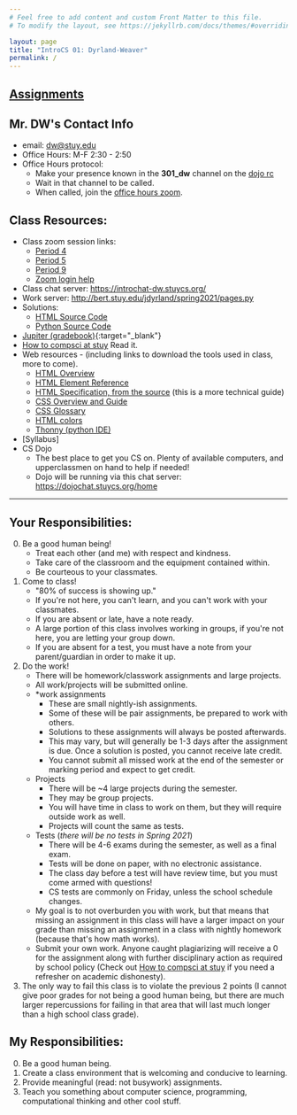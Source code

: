 ```yaml
---
# Feel free to add content and custom Front Matter to this file.
# To modify the layout, see https://jekyllrb.com/docs/themes/#overriding-theme-defaults

layout: page
title: "IntroCS 01: Dyrland-Weaver"
permalink: /
---
```


## [Assignments](assignments)

## Mr. DW's Contact Info
 * email: dw@stuy.edu
 * Office Hours: M-F 2:30 - 2:50
 * Office Hours protocol:
   - Make your presence known in the __301\_dw__ channel on the [dojo rc](https://dojochat.stuycs.org/home)
   - Wait in that channel to be called.
   - When called, join the [office hours zoom](https://us02web.zoom.us/j/87018660359?pwd=cWdva2cvdDYzdnRhb3RnemgvV1QvQT09).

## Class Resources:
  * Class zoom session links:
    * [Period 4](https://us02web.zoom.us/j/89614934876?pwd=Sy8vR0VJcStlZXhzYXZobW91aCtDQT09)
    * [Period 5](https://us02web.zoom.us/j/86186870253?pwd=azZaRnRXZGxYVnNndGdMZTJIUXpIdz09)
    * [Period 9](https://us02web.zoom.us/j/86574365681?pwd=eVVsMXJ1Mno1a3dqUkMxd2x4aWNkQT09)
    * [Zoom login help](http://www.davidmholmes.net/Stuy/common/joinZoomSession/steps.html)
  * Class chat server: <https://introchat-dw.stuycs.org/>
  * Work server: <http://bert.stuy.edu/jdyrland/spring2021/pages.py>
  * Solutions:
    * [HTML Source Code](https://github.com/mks22-dw/html)
    * [Python Source Code](https://github.com/mks22-dw/python)
  * [Jupiter (gradebook)](https://login.jupitered.com/login/){:target="_blank"}
  * [How to compsci at stuy](https://docs.google.com/document/u/1/d/1I93Pegu_PfTj9s6BXwE98GuBcRIFp3l1yimw5YTRAWw/pub#h.h3rzevnp1gi7) Read it.
  * Web resources - (including links to download the tools used in class, more to come).
    - [HTML Overview](https://developer.mozilla.org/en-US/docs/Learn/HTML/Introduction_to_HTML/Getting_started)
    - [HTML Element Reference](https://developer.mozilla.org/en-US/docs/Web/HTML/Element)
    - [HTML Specification, from the source](https://html.spec.whatwg.org/multipage/#toc-semantics) (this is a more technical guide)
    - [CSS Overview and Guide](https://developer.mozilla.org/en-US/docs/Web/CSS)
    - [CSS Glossary](https://developer.mozilla.org/en-US/docs/Web/CSS/Reference)
    - [HTML colors](https://developer.mozilla.org/en-US/docs/Web/CSS/color_value)
    * [Thonny (python IDE)](https://thonny.org)
  * [Syllabus]
  * CS Dojo
      * The best place to get you CS on. Plenty of available computers, and upperclassmen on hand to help if needed!
      * Dojo will be running via this chat server: <https://dojochat.stuycs.org/home>

---

## Your Responsibilities:
  0. Be a good human being!
      * Treat each other (and me) with respect and kindness.
      * Take care of the classroom and the equipment contained within.
      * Be courteous to your classmates.
  1. Come to class!
      * "80% of success is showing up."
      * If you're not here, you can't learn, and you can't work with your classmates.
      * If you are absent or late, have a note ready.
      * A large portion of this class involves working in groups, if you're not here, you are letting your group down.
      * If you are absent for a test, you must have a note from your parent/guardian in order to make it up.
  2. Do the work!
      * There will be homework/classwork assignments and large projects.
      * All work/projects will be submitted online.
      * *work assignments
        * These are small nightly-ish assignments.
        * Some of these will be pair assignments, be prepared to work with others.
        * Solutions to these assignments will always be posted afterwards.
        * This may vary, but will generally be 1-3 days after the assignment is due. Once a solution is posted, you cannot receive late credit.
        * You cannot submit all missed work at the end of the semester or marking period and expect to get credit.
      * Projects
        * There will be ~4 large projects during the semester.
        * They may be group projects.
        * You will have time in class to work on them, but they will require outside work as well.
        * Projects will count the same as tests.
      * Tests (_there will be no tests in Spring 2021_)
        * There will be 4-6 exams during the semester, as well as a final exam.
        * Tests will be done on paper, with no electronic assistance.
        * The class day before a test will have review time, but you must come armed with questions!
        * CS tests are commonly on Friday, unless the school schedule changes.
      * My goal is to not overburden you with work, but that means that missing an assignment in this class will have a larger impact on your grade than missing an assignment in a class with nightly homework (because that's how math works).
      * Submit your own work. Anyone caught plagiarizing will receive a 0 for the assignment along with further disciplinary action as required by school policy (Check out [How to compsci at stuy](https://docs.google.com/document/u/1/d/1I93Pegu_PfTj9s6BXwE98GuBcRIFp3l1yimw5YTRAWw/pub#h.h3rzevnp1gi7) if you need a refresher on academic dishonesty).
  3. The only way to fail this class is to violate the previous 2 points (I cannot give poor grades for not being a good human being, but there are much larger repercussions for failing in that area that will last much longer than a high school class grade).

## My Responsibilities:
  0. Be a good human being.
  1. Create a class environment that is welcoming and conducive to learning.
  2. Provide meaningful (read: not busywork) assignments.
  3. Teach you something about computer science, programming, computational thinking and other cool stuff.
